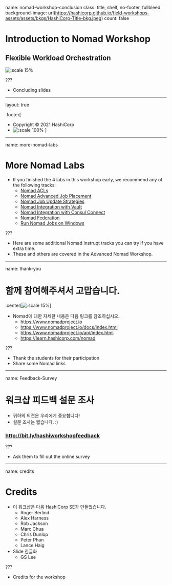 name: nomad-workshop-conclusion
class: title, shelf, no-footer, fullbleed
background-image: url(https://hashicorp.github.io/field-workshops-assets/assets/bkgs/HashiCorp-Title-bkg.jpeg)
count: false

# Introduction to Nomad Workshop
## Flexible Workload Orchestration

![:scale 15%](https://hashicorp.github.io/field-workshops-assets/assets/logos/logo_nomad.png)

???
* Concluding slides

---
layout: true

.footer[
- Copyright © 2021 HashiCorp
- ![:scale 100%](https://hashicorp.github.io/field-workshops-assets/assets/logos/HashiCorp_Icon_Black.svg)
]

---
name: more-nomad-labs
# More Nomad Labs
* If you finished the 4 labs in this workshop early, we recommend any of the following tracks:
  * [Nomad ACLs](https://play.instruqt.com/hashicorp/invite/shnoqbxokwuj)
  * [Nomad Advanced Job Placement](https://play.instruqt.com/hashicorp/invite/rbexlxuhgqgd)
  * [Nomad Job Update Strategies](https://play.instruqt.com/hashicorp/invite/1a910sszvvpe)
  * [Nomad Integration with Vault](https://play.instruqt.com/hashicorp/invite/lf9lvmtfpson)
  * [Nomad Integration with Consul Connect](https://play.instruqt.com/hashicorp/invite/v1xengoaw0i1)  
  * [Nomad Federation](https://play.instruqt.com/hashicorp/invite/dgpya4wz0c2z)
  * [Run Nomad Jobs on Windows](https://play.instruqt.com/hashicorp/invite/qu5rqvzck4uo)

???
* Here are some additional Nomad Instruqt tracks you can try if you have extra time.
* These and others are covered in the Advanced Nomad Workshop.
---
name: thank-you
# 함께 참여해주셔서 고맙습니다.
.center[![:scale 15%](https://hashicorp.github.io/field-workshops-assets/assets/logos/logo_nomad.png)]

* Nomad에 대한 자세한 내용은 다음 링크를 참조하십시오.
  * https://www.nomadproject.io
  * https://www.nomadproject.io/docs/index.html
  * https://www.nomadproject.io/api/index.html
  * https://learn.hashicorp.com/nomad

???
* Thank the students for their participation
* Share some Nomad links

---
name: Feedback-Survey
# 워크샵 피드백 설문 조사
* 귀하의 의견은 우리에게 중요합니다!
* 설문 조사는 짧습니다. :)

### http://bit.ly/hashiworkshopfeedback

???
* Ask them to fill out the online survey

---
name: credits
# Credits
* 이 워크샵은 다음 HashiCorp SE가 만들었습니다.
  * Roger Berlind
  * Alex Harness
  * Rob Jackson
  * Marc Chua
  * Chris Dunlop
  * Peter Phan
  * Lance Haig
* Slide 한글화
  * GS Lee


???
* Credits for the workshop
